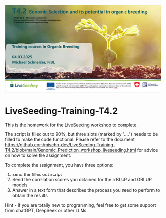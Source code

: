 ![](https://github.com/mischn-dev/LiveSeeding-Training-T4.2/blob/images/Liveseeding_image_github.PNG)

# LiveSeeding-Training-T4.2

This is the homework for the LiveSeeding workshop to complete.

The script is filled out to 90%, but three slots (marked by "....") needs to be filled to make the code functional. 
Please refer to the document 
https://github.com/mischn-dev/LiveSeeding-Training-T4.2/blob/main/Genomic_Prediction_workshop_liveseeding.html
for advice on how to solve the assignment.

To complete the assignment, you have three options:

1. send the filled out script 
2. Send the correlation scores you obtained for the rrBLUP and GBLUP models 
3. Answer in a text form that describes the process you need to perform to obtain the results

Hint - if you are totally new to programming, feel free to get some support from chatGPT, DeepSeek or other LLMs

